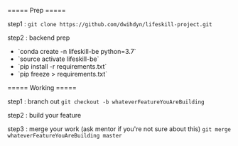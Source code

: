 ===== Prep =====

step1 :
`git clone https://github.com/dwihdyn/lifeskill-project.git`

step2 :
backend prep

<ul>
  <li>`conda create -n lifeskill-be python=3.7`</li>
  <li>`source activate lifeskill-be`</li>
  <li>`pip install -r requirements.txt`</li>
  <li>`pip freeze > requirements.txt`</li>
</ul>

===== Working =====

step1 :
branch out
`git checkout -b whateverFeatureYouAreBuilding`

step2 :
build your feature

step3 :
merge your work (ask mentor if you're not sure about this)
`git merge whateverFeatureYouAreBuilding master`
